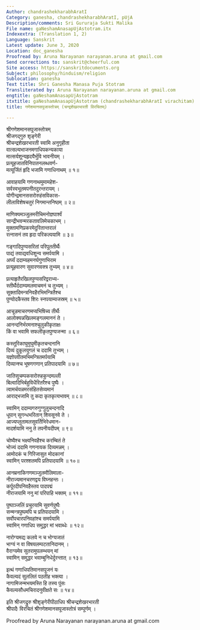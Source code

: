 ```yaml
---
Author: chandrashekharabhAratI
Category: ganesha, chandrashekharabhAratI, pUjA
Description/comments: Sri Gururaja Sukti Malika
File name: gaNeshamAnasapUjAstotram.itx
Indexextra: (Translation 1, 2)
Language: Sanskrit
Latest update: June 3, 2020
Location: doc_ganesha
Proofread by: Aruna Narayanan narayanan.aruna at gmail.com
Send corrections to: sanskrit@cheerful.com
Site access: https://sanskritdocuments.org
Subject: philosophy/hinduism/religion
Sublocation: ganesha
Text title: Shri Ganesha Manasa Puja Stotram
Transliterated by: Aruna Narayanan narayanan.aruna at gmail.com
engtitle: gaNeshamAnasapUjAstotram
itxtitle: gaNeshamAnasapUjAstotram (chandrashekharabhAratI virachitam)
title: गणेशमानसपूजास्तोत्रम् (चन्द्रशेखरभारती विरचितम्)

---
```

  
 श्रीगणेशमानसपूजास्तोत्रम्   
श्रीजगद्गुरु शृङ्गेरी  
श्रीचन्द्रशेखरभारती स्वामि अनुगृहीता  
वात्सल्यभाजनमगाधिपकन्यकाया  
     मात्सर्यशून्यहृदयैर्भुवि भावनीयम् ।  
प्रत्यूहजातविनिपातनलब्धवर्ण-  
     मत्यूर्जितं हृदि भजामि गणाधिनाथम् ॥ १॥  
  
आवाहयामि गणनाथमुमामहेश-  
     सर्वस्वभूतमपनीतदुरन्तरायम् ।  
योगीन्द्रमानससरोरुहंसविकास-  
     लीलाविशेषचतुरं निगमान्तनिष्ठम् ॥ २॥  
  
माणिक्यमञ्जुलमरीचिमनोज्ञपार्श्वं  
     सान्द्रीभवन्मरकतावलिमेचकाभम् ।  
मुक्तामणिप्रकरमेदुरितान्तरालं  
     रत्नासनं तव हृदा परिकल्पयामि ॥ ३॥  
  
गङ्गादिपुण्यसरितां परिपूततीर्थैः  
     पाद्यं तवाद्यवधिशून्य समर्पयामि ।  
अर्घ्यं ददाम्यहमनर्घगुणाभिराम  
     प्रत्यूहवारण सुवारणवक्त्र तुभ्यम् ॥ ४॥  
  
प्रत्याहृतैरखिलपुण्यसरिद्वराभ्य-  
     स्तीर्थैर्ददाम्यमलमाचमनं च तुभ्यम् ।  
सूक्तादिमन्त्रनिवहैरभिमन्त्रितैश्च  
     पुण्योदकैस्तव शिरः स्नपयाम्यजस्रम् ॥ ५॥  
  
आचूडमाचरणमप्यभिषिच्य तीर्थैः  
     आलोक्यन्नखिलमङ्गलमाननं ते ।  
आनन्दनिर्भरमनाश्चुलुकीकृताक्षः  
     किं वा भवामि सफलीकृतपुण्यजन्मा ॥ ६॥  
  
कस्तूरिकाघुमुघुमीकृतचन्दनानि  
     दिव्यं दुकूलयुगलं च ददामि तुभ्यम् ।  
यज्ञोपवीतमभिमन्त्रितमर्पयामि  
     दिव्यान्श्च भूषणगणान् प्रतिपादयामि ॥ ७॥  
  
जातिसुचम्पकसरोरुहकुन्दमल्ली  
     बिल्वादिभिर्बहुविधैरितरैश्च पुष्पैः ।  
त्वामर्चयन्नमरसंहितसेव्यमानं  
     आराद्भजामि तु कदा कृतकृत्यभावम् ॥ ८॥  
  
स्वामिन् ददाम्यगरुगुग्गुलुचन्दनादि  
     धूपान् सुगन्धभरितान् शिवसूनवे ते ।  
आज्यप्लुतामलसुवर्तिभिरेधमान-  
     मादर्शयामि ननु ते तपनीयदीपम् ॥ ९॥  
  
चोष्यैश्च भक्ष्यनिवहैश्च करम्बितं ते  
     भोज्यं ददामि गणनायक दिव्यमन्नम् ।  
आमोदकं च गिरिजासुत मोदकानां  
     स्वामिन् परश्शतमपि प्रतिपादयामि ॥ १०॥  
  
आनम्रनाकिगणमञ्जुलमौलिमाला-  
     नीराज्यमानचरणद्वय विघ्नहन्तः ।  
कर्पूरदीपनिवहैस्तव पादपद्मं  
     नीराजयामि ननु मां परिपाहि भक्तम् ॥ ११॥  
  
पुष्पाञ्जलिं प्रचुरयामि सुवर्णपुष्पैः  
     सन्मन्त्रपुष्पमपि च प्रतिपादयामि ।  
सर्वोपचारपनिवहांश्च समर्पयामि  
     स्वामिन् गणाधिप समुद्धर मां भवाब्धेः ॥ १२॥  
  
नारोग्यमद्य कलये न च भोग्यजातं  
     भाग्यं न वा विषयलम्पटतानिदानम् ।  
वैराग्यमेव सुतरामुपलम्भयन् मां  
     स्वामिन् समुद्धर भवाम्बुनिधेर्दुरन्तात् ॥ १३॥  
  
इत्थं गणाधिपतिमानसपूजनं यः  
     कैवल्यदं सुललितं पठतीह भक्त्या ।  
नागामिजन्मभयमस्ति हि तस्य पुंसः  
     कैवल्यसौधमचिरादनुवीक्षते सः ॥ १४॥  
  
इति श्रीजगद्रुरु श्रीशृङ्गेरीपीठाधिप श्रीचन्द्रशेखरभारती  
     श्रीपादैः विरचितं श्रीगणेशमानसपूजास्तोत्रं सम्पूर्णम् ।  
  
Proofread by Aruna Narayanan narayanan.aruna at gmail.com   
  
